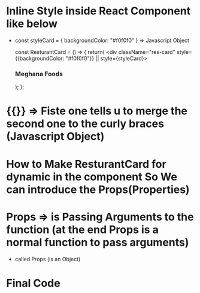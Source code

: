 # Inline Style inside React Component like below
 - const styleCard = {
      backgroundColor: "#f0f0f0"
    }  => Javascript Object

    const ResturantCard = () => {
    return(
        <div className="res-card" style={{backgroundColor: "#f0f0f0"}} || style={styleCard}>
            <h3>Meghana Foods</h3>
        </div>
        );
    };
    
# {{}} => Fiste one tells u to merge the second one to the curly braces (Javascript Object) 

# How to Make  ResturantCard for dynamic in the component So We can introduce the Props(Properties)
# Props => is Passing Arguments to the function (at the end Props is a normal function to pass arguments)
 -  <div className="res-container">
        <!-- <ResturantCard  resName="Meghana Foods" cuisine="Biriyani,  Fast Food" />
        <ResturantCard  resName="KFC" cuisine="Burger, Fast Food"/> --> called Props (is an Object)
    </div>

# 

# Final Code 

<!--
 import React from "react";
import ReactDOM  from "react-dom/client";

/**
 * Header
 *  - Logo
 *  - Nav Items
 * Body
 *  - Search
 *  - ResturantContainer
 *  -ResturantCard
 *      - Img
 *      - Name of Res, Star rating, Cuisine, Delivery time
 * Footer
 *  - Copyright
 *  - Links
 *  - Address
 *  - Contact
 */

const Header = () => {
    return(
        <div className="header">
            <div className="logo-container">
                <img className="logo" src="https://www.logodesign.net/logo/smoking-burger-with-lettuce-3624ld.png?nwm=1&nws=1&industry=food&sf="/>
            </div> 
            <div className="nav-items">
                <ul>
                    <li>Home</li>
                    <li>About Us</li>
                    <li>Contact Us</li>
                    <li>Cart</li>
                </ul>
            </div>   
        </div>
    );
};

const ResturantCard = ({resName, cuisine}) => {
//    console.log(props) // Object
//    const {resName, cuisine} = props
    return(
        <div className="res-card" style={{backgroundColor: "#f0f0f0"}}>
            <img className="res-logo" src="https://res.cloudinary.com/swiggy/image/upload/fl_lossy,f_auto,q_auto,w_508,h_320,c_fill/e0vvulfbahjxjz6k4uwi"/>
            <h3>{resName}</h3> || <h3>{props.resName}</h3>
            <h3>{cuisine}</h3> || <h3>{props.resName}</h3>
            <h3>4.4 Start</h3>
            <h3>36 Min</h3>
        </div>
    );
};

const Body = () => {
    return(
        <div className="body">
            <div className="search"> Search </div>
            <div className="res-container">
            <ResturantCard  resName="Meghana Foods" cuisine="Biriyani, Fast Food" />
            <ResturantCard  resName="KFC" cuisine="Burger, Fast Food"/>
            </div>
        </div>
    );
};

const AppLayout = () =>{
    return(
        <div className="app">
            <Header/>
            <Body />
        </div>
    )
}

const root = ReactDOM.createRoot(document.getElementById("root"));

root.render(<AppLayout />); 
-->
